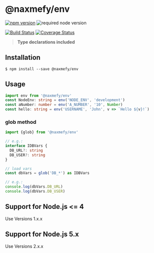 # @naxmefy/env

[![npm version](https://badge.fury.io/js/%40naxmefy%2Fenv.svg)](https://badge.fury.io/js/%40naxmefy%2Fenv)
![required node version](https://img.shields.io/badge/node-%3E%3D%204.2.x-green.svg)

[![Build Status](https://travis-ci.org/naxmefy/node-env.svg?branch=master)](https://travis-ci.org/naxmefy/node-env)
[![Coverage Status](https://coveralls.io/repos/github/naxmefy/node-env/badge.svg?branch=master)](https://coveralls.io/github/naxmefy/node-env?branch=master)

> **Type declarations included**

## Installation

```
$ npm install --save @naxmefy/env
```

## Usage

```TypeScript
import env from '@naxmefy/env'
const NodeEnv: string = env('NODE_ENV', 'development')
const aNumber: number = env('A_NUMBER', '10', Number)
const hello: string = env('USERNAME', 'John', v => `Hello ${v}!`)
```

### glob method

```TypeScript
import {glob} from '@naxmefy/env'

// e.g.:
interface IDBVars {
  DB_URL?: string
  DB_USER?: string
}

// load vars
const dbVars = glob('DB_*') as IDBVars

// e.g.:
console.log(dbVars.DB_URL)
console.log(dbVars.DB_USER)
```

## Support for Node.js <= 4

Use Versions 1.x.x

## Support for Node.js 5.x

Use Versions 2.x.x
